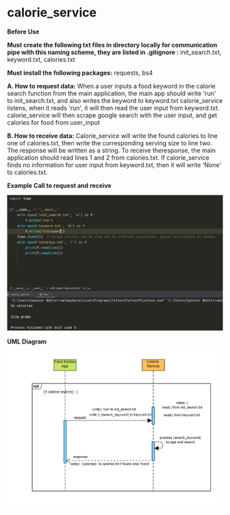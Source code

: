 # calorie_service
**Before Use**


**Must create the following txt files in directory locally for communication pipe with this naming scheme, they are listed in .gitignore :** init_search.txt, keyword.txt, calories.txt 


**Must install the following packages:** requests, bs4


**A. How to request data:**
When a user inputs a food keyword in the calorie search function from the main application, the main app should write 'run' to init_search.txt, and also writes the keyword to keyword.txt calorie_service listens, when it reads 'run', it will then read the user input from keyword.txt. calorie_service will then scrape google search  with the user input, and get  calories for food from user_input    
     
**B. How to receive data:**
Calorie_service will write the found calories to line one of calories.txt, then write the corresponding serving size to line two. The response will be written as a string. To receive theresponse, the main application should read lines 1 and 2 from calories.txt. If calorie_service finds no information for user input from keyword.txt, then it will write 'None' to calories.txt.   


**Example Call to request and receive**

![example](https://github.com/spencerlwahlstrom/calorie_service/blob/main/example.PNG?raw=true)



**UML Diagram**

![UML](https://github.com/spencerlwahlstrom/calorie_service/blob/main/UML.PNG?raw=true)

